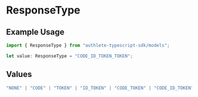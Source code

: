 # ResponseType

## Example Usage

```typescript
import { ResponseType } from "authlete-typescript-sdk/models";

let value: ResponseType = "CODE_ID_TOKEN_TOKEN";
```

## Values

```typescript
"NONE" | "CODE" | "TOKEN" | "ID_TOKEN" | "CODE_TOKEN" | "CODE_ID_TOKEN" | "ID_TOKEN_TOKEN" | "CODE_ID_TOKEN_TOKEN"
```
